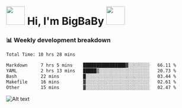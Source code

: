 <!-- Title -->
<h1>
    <img src="https://media.tenor.com/TlyRveJkgo4AAAAi/cloud-cloud-strife.gif" width="50"/>
    Hi, I'm BigBaBy
    <img src="https://media.tenor.com/TlyRveJkgo4AAAAi/cloud-cloud-strife.gif" width="50"/>
</h1>

<h3> 📊 Weekly development breakdown </h3>
<!-- waka-readme-stats -->

<!--START_SECTION:waka-->

```txt
Total Time: 10 hrs 28 mins

Markdown     7 hrs 5 mins    ████████████████▓░░░░░░░░   66.11 %
YAML         2 hrs 13 mins   █████▒░░░░░░░░░░░░░░░░░░░   20.73 %
Bash         22 mins         █░░░░░░░░░░░░░░░░░░░░░░░░   03.44 %
Makefile     16 mins         ▓░░░░░░░░░░░░░░░░░░░░░░░░   02.61 %
Other        15 mins         ▓░░░░░░░░░░░░░░░░░░░░░░░░   02.47 %
```

<!--END_SECTION:waka-->

![Alt text](https://spotify-recently-played-readme.vercel.app/api?user=21b7yx6vkj66csord5swswvza&count=10&width=1000)
